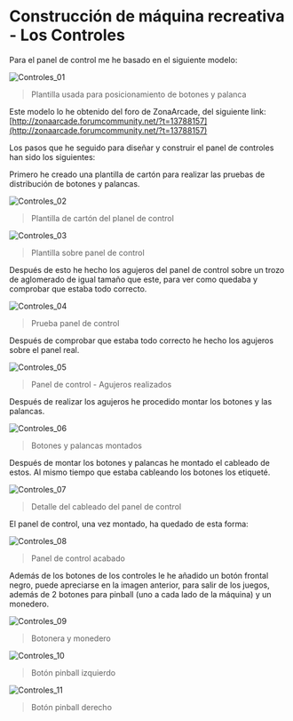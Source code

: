 # Construcción de máquina recreativa - Los Controles

Para el panel de control me he basado en el siguiente modelo:

![Controles_01](../imagenes/recreativa/Controles_01.jpg "Plantilla usada para posicionamiento de botones y palanca")
> Plantilla usada para posicionamiento de botones y palanca

Este modelo lo he obtenido del  foro de ZonaArcade, del siguiente link:
[http://zonaarcade.forumcommunity.net/?t=13788157](http://zonaarcade.forumcommunity.net/?t=13788157)

Los pasos que he seguido para diseñar y construir el panel de controles han sido los siguientes:

Primero he creado una plantilla de cartón para realizar las pruebas de distribución de botones y palancas.

![Controles_02](../imagenes/recreativa/Controles_02.jpg "Plantilla de cartón del planel de control")
> Plantilla de cartón del planel de control

![Controles_03](../imagenes/recreativa/Controles_03.jpg "Plantilla sobre panel de control")
> Plantilla sobre panel de control

Después de esto he hecho los agujeros del panel de control sobre un trozo de aglomerado de igual tamaño que este, para ver como quedaba y comprobar que estaba todo correcto.

![Controles_04](../imagenes/recreativa/Controles_04.jpg "Prueba panel de control")
> Prueba panel de control

Después de comprobar que estaba todo correcto he hecho los agujeros sobre el panel real.

![Controles_05](../imagenes/recreativa/Controles_05.jpg "Panel de control - Agujeros realizados")
> Panel de control - Agujeros realizados

Después de realizar los agujeros he procedido montar los botones y las palancas.

![Controles_06](../imagenes/recreativa/Controles_06.jpg "Botones y palancas montados")
> Botones y palancas montados

Después de montar los botones y palancas he montado el cableado de estos. Al mismo tiempo que estaba cableando los botones los etiqueté.

![Controles_07](../imagenes/recreativa/Controles_07.jpg "Detalle del cableado del panel de control")
> Detalle del cableado del panel de control

El panel de control, una vez montado, ha quedado de esta forma:

![Controles_08](../imagenes/recreativa/Controles_08.jpg "Panel de control acabado")
> Panel de control acabado

Además de los botones de los controles le he añadido un botón frontal negro, puede apreciarse en la imagen anterior, para salir de los juegos, además de 2 botones para pinball (uno a cada lado de la máquina) y un monedero.

![Controles_09](../imagenes/recreativa/Controles_09.jpg "Botonera y monedero")
> Botonera y monedero

![Controles_10](../imagenes/recreativa/Controles_10.jpg "Botón pinball izquierdo")
> Botón pinball izquierdo

![Controles_11](../imagenes/recreativa/Controles_11.jpg "Botón pinball derecho")
> Botón pinball derecho


